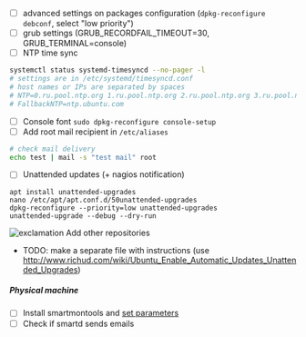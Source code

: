 - [ ] advanced settings on packages configuration (`dpkg-reconfigure debconf`, select "low priority") 
- [ ] grub settings (GRUB_RECORDFAIL_TIMEOUT=30, GRUB_TERMINAL=console)
- [ ] NTP time sync
```bash
systemctl status systemd-timesyncd --no-pager -l
# settings are in /etc/systemd/timesyncd.conf
# host names or IPs are separated by spaces
# NTP=0.ru.pool.ntp.org 1.ru.pool.ntp.org 2.ru.pool.ntp.org 3.ru.pool.ntp.org
# FallbackNTP=ntp.ubuntu.com
```
- [ ] Console font `sudo dpkg-reconfigure console-setup`
- [ ] Add root mail recipient in `/etc/aliases`
```bash
# check mail delivery
echo test | mail -s "test mail" root
```
- [ ] Unattended updates (+ nagios notification)
```shell
apt install unattended-upgrades
nano /etc/apt/apt.conf.d/50unattended-upgrades
dpkg-reconfigure --priority=low unattended-upgrades
unattended-upgrade --debug --dry-run
```
![exclamation](https://github.com/cheretbe/notes/blob/master/images/warning_16.png) Add other repositories
* TODO: make a separate file with instructions (use http://www.richud.com/wiki/Ubuntu_Enable_Automatic_Updates_Unattended_Upgrades)

##### Physical machine
- [ ] Install smartmontools and [set parameters](https://github.com/cheretbe/notes/new/master/linux#smartd-settings)
- [ ] Check if smartd sends emails
